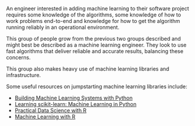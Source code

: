 An engineer interested in adding machine learning to their software project requires some knowledge of the algorithms, some knowledge of how to work problems end-to-end and knowledge for how to get the algorithm running reliably in an operational environment.

This group of people grow from the previous two groups described and might best be described as a machine learning engineer. They look to use fast algorithms that deliver reliable and accurate results, balancing these concerns.

This group also makes heavy use of machine learning libraries and infrastructure.

Some useful resources on jumpstarting machine learning libraries include:

-   [Building Machine Learning Systems with Python](https://amzn.to/33ZK21B)
-   [Learning scikit-learn: Machine Learning in Python](https://amzn.to/3fYJLOD)
-   [Practical Data Science with R](https://amzn.to/31X4fCo)
-   [Machine Learning with R](https://amzn.to/2CtJ8yV)